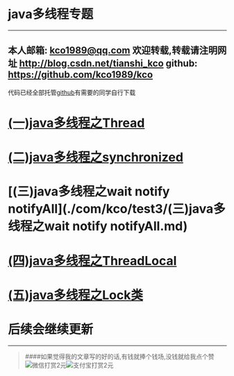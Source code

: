 java多线程专题
=========

---
本人邮箱: <kco1989@qq.com>
欢迎转载,转载请注明网址 <http://blog.csdn.net/tianshi_kco>
github: <https://github.com/kco1989/kco>
---

代码已经全部托管[github](https://github.com/kco1989/kco/blob/master/threadTest)有需要的同学自行下载

# [(一)java多线程之Thread](./com/kco/test1/(一)java多线程之Thread.md)
# [(二)java多线程之synchronized](./com/kco/test2/(二)java多线程之synchronized.md)
# [(三)java多线程之wait notify notifyAll](./com/kco/test3/(三)java多线程之wait notify notifyAll.md)
# [(四)java多线程之ThreadLocal](./com/kco/test4/(四)java多线程之ThreadLocal.md)
# [(五)java多线程之Lock类](./com/kco/test5/(五)java多线程之Lock类.md)
# 后续会继续更新

---
>####如果觉得我的文章写的好的话,有钱就捧个钱场,没钱就给我点个赞
>![微信打赏2元](http://img.blog.csdn.net/20161028223820526)![支付宝打赏2元](http://img.blog.csdn.net/20161028223845557)
